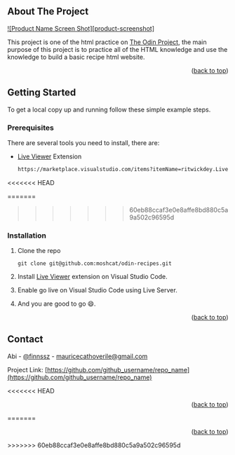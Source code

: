 
<!-- ABOUT THE PROJECT -->
## About The Project

[![Product Name Screen Shot][product-screenshot]](https://example.com)

This project is one of the html practice on [The Odin Project](https://www.theodinproject.com/), the main purpose of this project is to practice all of the HTML knowledge and use the knowledge to build a basic recipe html website.
<p align="right">(<a href="#readme-top">back to top</a>)</p>


<!-- GETTING STARTED -->
## Getting Started
To get a local copy up and running follow these simple example steps.

### Prerequisites

There are several tools you need to install, there are:
* [Live Viewer](https://marketplace.visualstudio.com/items?itemName=ritwickdey.LiveServer) Extension
  ```sh
  https://marketplace.visualstudio.com/items?itemName=ritwickdey.LiveServer
  ```


<<<<<<< HEAD
<!-- INSTALLATION -->
=======
>>>>>>> 60eb88ccaf3e0e8affe8bd880c5a9a502c96595d
### Installation

1. Clone the repo
   ```git
   git clone git@github.com:moshcat/odin-recipes.git
   ```
2. Install [Live Viewer](https://marketplace.visualstudio.com/items?itemName=ritwickdey.LiveServer) extension on Visual Studio Code.
   	
3. Enable go live on Visual Studio Code using Live Server.
4. And you are good to go 😄.
<p align="right">(<a href="#readme-top">back to top</a>)</p>


<!-- CONTACT -->
## Contact

Abi - [@finnssz](https://instagram.com/finnssz) - mauricecathoverile@gmail.com

Project Link: [https://github.com/github_username/repo_name](https://github.com/github_username/repo_name)

<<<<<<< HEAD
<p align="right">(<a href="#readme-top">back to top</a>)</p>
=======
<p align="right">(<a href="#readme-top">back to top</a>)</p>
>>>>>>> 60eb88ccaf3e0e8affe8bd880c5a9a502c96595d
